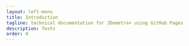 ```yaml
---
layout: left-menu
title: Introduction
tagline: technical documentation for JDemetra+ using GitHub Pages
description: Tests
order: 0
---
```

